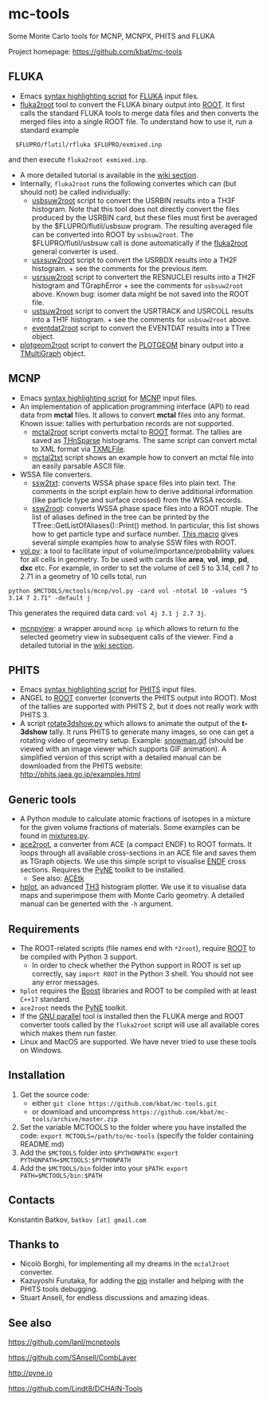 # mc-tools
Some Monte Carlo tools for MCNP, MCNPX, PHITS and FLUKA

Project homepage: https://github.com/kbat/mc-tools

## FLUKA
* Emacs [syntax highlighting script](https://github.com/kbat/mc-tools/blob/master/mctools/fluka/fluka-mode.el) for [FLUKA](http://www.fluka.org) input files.
* [fluka2root](https://github.com/kbat/mc-tools/blob/master/mctools/fluka/fluka2root.py) tool to convert the FLUKA binary output into [ROOT](https://root.cern). It first calls the standard FLUKA tools to merge data files and then converts the merged files into a single ROOT file. To understand how to use it, run a standard example
~~~
  $FLUPRO/flutil/rfluka $FLUPRO/exmixed.inp
~~~
and then execute ```fluka2root exmixed.inp```.
  * A more detailed tutorial is available in the [wiki section](https://github.com/kbat/mc-tools/wiki/mc%E2%80%90tools:-FLUKA).
  * Internally, `fluka2root` runs the following convertes which can (but should not) be called individually:
    * [usbsuw2root](https://github.com/kbat/mc-tools/blob/master/mctools/fluka/usbsuw2root.py) script to convert the USRBIN results into a TH3F histogram. Note that this tool does not directly convert the files produced by the USRBIN card, but these files must first be averaged by the $FLUPRO/flutil/usbsuw program. The resulting averaged file can be converted into ROOT by ```usbsuw2root```. The $FLUPRO/flutil/usbsuw call is done automatically if the [fluka2root](https://github.com/kbat/mc-tools/blob/master/mctools/fluka/fluka2root.py) general converter is used.
    * [usxsuw2root](https://github.com/kbat/mc-tools/blob/master/mctools/fluka/usxsuw2root.py) script to convert the USRBDX results into a TH2F histogram. + see the comments for the previous item.
    * [usrsuw2root](https://github.com/kbat/mc-tools/blob/master/mctools/fluka/usrsuw2root.py) script to convertert the
RESNUCLEI results into a TH2F histogram and TGraphError + see the comments for ```usbsuw2root``` above. Known bug: isomer data might be not saved into the ROOT file.
    * [ustsuw2root](https://github.com/kbat/mc-tools/blob/master/mctools/fluka/ustsuw2root.py) script to convert the USRTRACK and USRCOLL results into a TH1F histogram. + see the comments for ```usbsuw2root``` above.
    * [eventdat2root](https://github.com/kbat/mc-tools/blob/master/mctools/fluka/eventdat2root.py) script to convert the EVENTDAT results into a TTree object.
* [plotgeom2root](https://github.com/kbat/mc-tools/blob/master/mctools/fluka/plotgeom2root.py) script to convert the [PLOTGEOM](http://www.fluka.org/fluka.php?id=man_onl&sub=63) binary output into a [TMultiGraph](https://root.cern/root/html606/classTMultiGraph.html) object.

## MСNР
* Emacs [syntax highlighting script](https://github.com/kbat/mc-tools/blob/master/mctools/mcnp/mcnpgen-mode.el) for [MCNP](https://mcnp.lanl.gov) input files.
* An implementation of application programming interface (API) to
    read data from **mctal** files. It allows to convert **mctal**
    files into any format. Known issue: tallies with perturbation
    records are not supported.
  * [mctal2root](https://github.com/kbat/mc-tools/blob/master/mctools/mcnp/mctal2root.py)
      script converts mctal to [ROOT](http://root.cern) format. The
      tallies are saved as
      [THnSparse](https://root.cern.ch/doc/master/classTHnSparse.html)
      histograms. The same script can convert mctal to XML format via [TXMLFile](https://root.cern.ch/doc/master/classTXMLFile.html).
  * [mctal2txt](https://github.com/kbat/mc-tools/blob/master/mctools/mcnp/mctal2txt.py)
      script shows an example how to convert an mctal file into an easily parsable ASCII file.
* WSSA file converters.
  * [ssw2txt](https://github.com/kbat/mc-tools/blob/master/mctools/mcnp/ssw2txt.py):
	  converts WSSA phase space files into plain text. The comments in
	  the script explain how to derive additional information (like
	  particle type and surface crossed) from the WSSA records.
  * [ssw2root](https://github.com/kbat/mc-tools/blob/master/mctools/mcnp/ssw2root.py):
      converts WSSA phase space files into a ROOT ntuple.  The list of
      aliases defined in the tree can be printed by the
      TTree::GetListOfAliases()::Print() method. In particular, this
      list shows how to get particle type and surface number.  [This
      macro](https://github.com/kbat/mc-tools/blob/master/mctools/mcnp/examples/ssw2root/example.C)
      gives several simple examples how to analyse SSW files with
      ROOT.
* [vol.py](https://github.com/kbat/mc-tools/blob/master/mctools/mcnp/vol.py):
    a tool to facilitate input of volume/importance/probability values
    for all cells in geometry. To be used with cards like **area**, **vol**, **imp**, **pd**, **dxc** etc.
	For example, in order to set the volume of cell 5 to 3.14, cell 7 to 2.71 in a geometry of 10 cells total, run
~~~
python $MCTOOLS/mctools/mcnp/vol.py -card vol -ntotal 10 -values "5 3.14 7 2.71" -default j
~~~
This generates the required data card: ```vol 4j 3.1 j 2.7 3j```.
* [mcnpview](https://github.com/kbat/mc-tools/blob/master/mctools/mcnp/mcnpview.sh):
  a wrapper around ```mcnp ip``` which allows to return to the selected
  geometry view in subsequent calls of the viewer. Find a detailed
  tutorial in the [wiki
  section](https://github.com/kbat/mc-tools/wiki/mcnpview).

## PHITS
* Emacs [syntax highlighting script](https://github.com/kbat/mc-tools/blob/master/mctools/phits/phits-mode.el) for [PHITS](http://phits.jaea.go.jp) input files.
* ANGEL to [ROOT](http://root.cern) converter (converts the PHITS output into ROOT). Most of the tallies are supported with PHITS 2, but it does not really work with PHITS 3.
* A script
    [rotate3dshow.py](https://github.com/kbat/mc-tools/blob/master/mctools/phits/rotate3dshow.py)
    which allows to animate the output of the **t-3dshow** tally. It
    runs PHITS to generate many images, so one can get a rotating
    video of geometry setup. Example:
    [snowman.gif](https://phits.jaea.go.jp/image/snowman.gif)
    (should be viewed with an image viewer which supports GIF
    animation).  A simplified version of this script with a detailed
    manual can be downloaded from the PHITS website:
    <http://phits.jaea.go.jp/examples.html>

## Generic tools
* A Python module to calculate atomic fractions of isotopes in a
    mixture for the given volume fractions of materials. Some examples
    can be found in
    [mixtures.py](https://github.com/kbat/mc-tools/blob/master/mctools/common/mixtures.py).
* [ace2root](https://github.com/kbat/mc-tools/blob/master/mctools/common/ace2root.py), a converter from ACE (a compact ENDF) to ROOT formats. It loops through all available cross-sections in an ACE file and saves them as TGraph objects. We use this simple script to visualise [ENDF](http://www.nndc.bnl.gov/exfor/endf00.jsp) cross sections. Requires the [PyNE](http://pyne.io) toolkit to be installed.
  * See also: [ACEtk](https://github.com/njoy/ACEtk)
* [hplot](https://github.com/kbat/mc-tools/tree/master/mctools/common/hplot), an advanced [TH3](https://root.cern.ch/doc/v608/classTH3.html) histogram plotter. We use it to visualise data maps and superimpose them with Monte Carlo geometry. A detailed manual can be generted with the ```-h``` argument.

## Requirements ##
* The ROOT-related scripts (file names end with ```*2root```), require [ROOT](http://root.cern) to be compiled with Python 3 support.
  * In order to check whether the Python
    support in ROOT is set up correctly, say
    ```import ROOT```
    in the Python 3 shell. You should not see any error messages.
* ```hplot``` requires the [Boost](https://www.boost.org) libraries and ROOT to be compiled with at least ```C++17``` standard.
* ```ace2root``` needs the [PyNE](http://pyne.io) toolkit.
* If the [GNU parallel](https://www.gnu.org/software/parallel) tool is
  installed then the FLUKA merge and ROOT converter tools called by
  the ```fluka2root``` script will use all available cores which makes
  them run faster.
* Linux and MacOS are supported. We have never tried to use these
  tools on Windows.

## Installation ##

1. Get the source code:
    - either
```git clone https://github.com/kbat/mc-tools.git```
    - or download and uncompress ```https://github.com/kbat/mc-tools/archive/master.zip```
2. Set the variable MCTOOLS to the folder where you have installed the
   code:
```export MCTOOLS=/path/to/mc-tools```
   (specify the folder containing README.md)
3. Add the ```$MCTOOLS``` folder into ```$PYTHONPATH```:
```export PYTHONPATH=$MCTOOLS:$PYTHONPATH```
4. Add the ```$MCTOOLS/bin``` folder into your ```$PATH```:
``` export PATH=$MCTOOLS/bin:$PATH ```

## Contacts ##
Konstantin Batkov, `batkov [аt] gmail.com`

## Thanks to ##
* Nicolò Borghi, for implementing all my dreams in the ```mctal2root``` converter.
* Kazuyoshi Furutaka, for adding the [pip](https://pypi.org/project/pip) installer and helping with the PHITS tools debugging.
* Stuart Ansell, for endless discussions and amazing ideas.

## See also ##
https://github.com/lanl/mcnptools

https://github.com/SAnsell/CombLayer

http://pyne.io

https://github.com/Lindt8/DCHAIN-Tools
